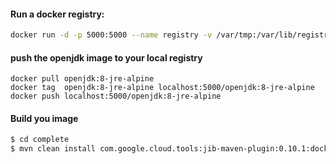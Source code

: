
#### Run a docker registry:
```bash
docker run -d -p 5000:5000 --name registry -v /var/tmp:/var/lib/registry --restart always registry:2
```

#### push the openjdk image to your local registry
```
docker pull openjdk:8-jre-alpine
docker tag  openjdk:8-jre-alpine localhost:5000/openjdk:8-jre-alpine
docker push localhost:5000/openjdk:8-jre-alpine
```

#### Build you image
```bash
$ cd complete
$ mvn clean install com.google.cloud.tools:jib-maven-plugin:0.10.1:dockerBuild
```
